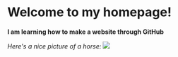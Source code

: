 # Welcome to my homepage!
**I am learning how to make a website through GitHub**

_Here's a nice picture of a horse:_
![](https://keyassets.timeincuk.net/inspirewp/live/wp-content/uploads/sites/14/2022/05/CBECEK-920x518.jpg)